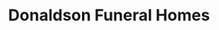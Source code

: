 ---
title: "Donaldson Funeral Homes"
url: /laurel/donaldson-funeral-homes/
shop: funeral directors
---